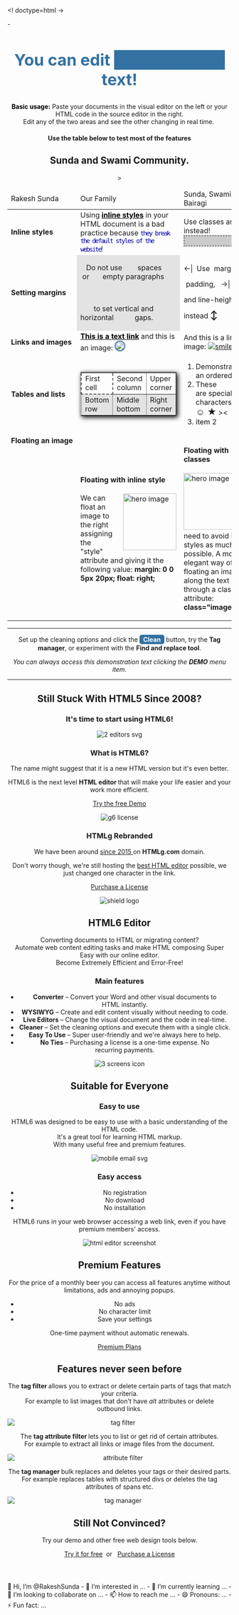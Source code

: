 <! doctype=html ->
<html>-
  <head>
    <header>
     	<h2 style="color: #3271a2; font-size: 36px;">You can edit <span style="background-color: #3271a2; color: #navyblue: padding: 0 5px;">Rakesh Sunda</span> text!</h2>
	<p><strong style="color: #000;">Basic usage:</strong> 
	Paste your documents in the visual editor on the left or your HTML code in 			the source editor in the right. <br />Edit any of the two areas and see the other changing in real time.&nbsp;</p>
<h4>Use the table below to test most of the features</h4>
<table class="Asian History Table" style="vertical-align: top;">
<thead><h2>Sunda and Swami Community. </h2>>
<tr>
	<td>Rakesh Sunda</td>
	<td style="width: 48%;">Our Family</td>
	<td style="width: 48%;">Sunda, Swami and Bairagi</td>
</tr>
</thead>
<tbody>
<tr>
<td style="min-width: 140px;"><strong>Inline styles</strong></td>
<td>Using <span style="font-weight: bold; color: #000; text-decoration: underline;">inline styles</span> in your HTML document is a bad practice because <strong style="font-weight: normal; font-size: 1.1em; color: #00a; font-family: monospace; letter-spacing: -2px;">they break the default styles of the website</strong>!</td>
<td>Use classes and IDs instead!
<div style="height: 20px; width: 100%; border: 3px dotted #888; background-color: rgba(0,0,0,0.2);">&nbsp;</div>
</td>
</tr>
<tr>
<td><strong>Setting margins</strong></td>
<td style="background-color: rgba(0,0,0,0.1);">
<p>&nbsp;&nbsp;&nbsp;Do not use &nbsp; &nbsp; &nbsp; &nbsp;spaces &nbsp; &nbsp; &nbsp;or &nbsp; &nbsp; &nbsp; empty paragraphs</p>
<p>&nbsp;</p>
<p>&nbsp; &nbsp; &nbsp; &nbsp;to set vertical and horizontal &nbsp; &nbsp; &nbsp; &nbsp; &nbsp; gaps.</p>
</td>
<td><span style="line-height: 35px;">&larr;| &nbsp;Use <span style="margin: 5px;">margin, &nbsp;&nbsp;</span> <span style="padding: 5px;">padding, &nbsp; &rarr;|</span> <br />and line-height instead <strong style="font-size: 20px;">↕</strong> </span></td>
</tr>
<tr>
<td><strong>Links and images</strong></td>
<td><a style="font-weight: bold; color: #000; cursor: pointer; text-decoration: underline;" title="Demo link" rel="nofollow" href="https://html-online.com" target="_blank">This is a text link</a> and this is an image: <img style="border: 2px solid #3271a2; border-radius: 15px;" src="/img/smiley.png" alt="laughing" width="20" height="20" /></td>
<td>And this is a link image: <a style="cursor: pointer;" title="Image link" rel="nofollow" href="https://html6.com" target="_blank"><img src="/img/smiley.png" alt="smiley" /></a></td>
</tr>
<tr>
<td><strong>Tables and lists</strong></td>
<td>
<table style="margin: auto; box-shadow: 3px 3px 10px #000;" border="1">
<tbody>
<tr style="border-top: 2px solid #555;">
<td style="border: 2px dashed #555;">First cell</td>
<td>Second column</td>
<td>Upper corner</td>
</tr>
<tr style="background-color: rgba(0,0,0,0.1);">
<td>Bottom row</td>
<td>Middle bottom</td>
<td>Right corner</td>
</tr>
</tbody>
</table>
</td>
<td>
<ol>
<li>Demonstrating an ordered list</li>
<li>These are&nbsp;special characters: <span style="color: red; font-size: 17px;">&hearts;</span> <strong style="font-size: 20px;">☺ ★</strong> &gt;&lt;</li>
<li>item 2</li>
</ol>
</td>
</tr>
<tr>
<td valign="top"><strong>Floating an image</strong></td>
<td>
<h4>Floating with inline style</h4>
<p><img style="margin: 0 0 5px 20px; float: right;" src="https://html6.com/img/hero-400.png" alt="hero image" width="120" height="127" />We can float an image to the right assigning the "style" attribute and giving it the following value: <strong>margin: 0 0 5px 20px; float: right;</strong></p>
</td>
<td>
<h4>Floating with classes</h4>
<p><img class="imageRight" src="https://html6.com/img/hero-400.png" alt="hero image" width="120" height="127" />We need to avoid inline styles as much as possible. A more elegant way of floating an image along the text is through a class or ID attribute: <strong>class="imageRight"</strong></p>
</td>
</tr>
</tbody>
</table>
<hr />
<p>Set up the cleaning options and click the <span style="background-color: #3271a2; color: #fff; display: inline-block; padding: 2px 8px; font-weight: bold; border-radius: 5px;">Clean</span> button, try the <strong>Tag manager</strong>, or experiment with the <strong>Find and replace tool</strong>.</p>
<p><em>You can always access this demonstration text clicking the <strong>DEMO</strong> menu item.</em></p>
<hr />
<h2 style="text-align: center;">Still Stuck With HTML5 Since&nbsp;2008?</h2>
<h3 style="text-align: center;">It's&nbsp;time to start using&nbsp;HTML6!</h3>
<div class="alignCenter">
<div class="inlineBlock width400">
<div class="inlineBlock width100">
<p><img src="https://html6.com/img/editor.svg" alt="2 editors svg" /></p>
</div>
<div class="inlineBlock width200">
<h3>What is HTML6?</h3>
<p>The name might suggest that it is a new HTML version but it's even&nbsp;better.</p>
<p>HTML6 is the next level <strong>HTML editor&nbsp;</strong>that will make your life&nbsp;easier and your work more&nbsp;efficient.</p>
<p><a class="demoButton" rel="nofollow" href="https://html6.com/editor/">Try the free Demo</a></p>
</div>
</div>
<div class="inlineBlock width400">
<div class="inlineBlock width100">
<p><img src="https://html6.com/img/license.svg" alt="g6 license" /></p>
</div>
<div class="inlineBlock width200">
<h3>HTMLg Rebranded</h3>
<p>We have been around <a rel="nofollow" href="https://web.archive.org/web/20151003110959/http://htmlg.com/" target="_blank">since 2015 </a> on <strong>HTMLg.com</strong>&nbsp;domain.</p>
<p>Don't worry though, we're still hosting the <a rel="nofollow" href="https://html6.com/editor/">best HTML&nbsp;editor</a> possible, we just changed one character in&nbsp;the&nbsp;link.</p>
<p><a class="demoButton" rel="nofollow" href="https://html6.com/license/">Purchase a License</a></p>
</div>
</div>
</div>
<div class="alignCenter">
<div class="inlineBlock width500">
<div class="inlineBlock width100">
<p><img src="https://html6.com/img/hero-400.png" alt="shield logo" /></p>
</div>
<div class="inlineBlock width300">
<h2>HTML6&nbsp;Editor</h2>
<p>Converting documents to HTML or migrating content?<br />Automate web content editing tasks and make HTML composing Super Easy with our online editor.<br />Become Extremely Efficient and&nbsp;Error-Free!</p>
</div>
</div>
</div>
<h3>Main features</h3>
<ul>
<li><strong>Converter</strong> &ndash; Convert your Word and other visual documents to HTML&nbsp;instantly.</li>
<li><strong>WYSIWYG</strong> &ndash; Create and edit content visually without needing to&nbsp;code.</li>
<li><strong>Live Editors</strong> &ndash; Change the visual document and the code in&nbsp;real-time.</li>
<li><strong>Cleaner</strong> &ndash; Set the cleaning options and execute them with a single&nbsp;click.</li>
<li><strong>Easy To Use</strong> &ndash; Super user-friendly and we're always here to&nbsp;help.</li>
<li><strong>No Ties</strong> &ndash; Purchasing a license is a one-time expense. No recurring&nbsp;payments.</li>
</ul>
<div class="alignCenter">
<div class="inlineBlock">
<div class="inlineBlock width100">
<p><img src="https://html6.com/img/perfico.svg" alt="3 screens icon" /></p>
</div>
<div class="inlineBlock width250">
<h2>Suitable for Everyone</h2>
<h3>Easy to use</h3>
<p>HTML6 was designed to be easy to use with a basic understanding of the HTML code.<br />It's a great tool for learning HTML markup.<br />With many useful free and premium&nbsp;features.</p>
</div>
</div>
<div class="inlineBlock width400">
<div class="inlineBlock width100">
<p><img src="https://html6.com/img/flexico.svg" alt="mobile email svg" /></p>
</div>
<div class="inlineBlock width200">
<h3>Easy access</h3>
<ul>
<li>No registration</li>
<li>No download</li>
<li>No installation</li>
</ul>
<p>HTML6 runs in your web browser accessing a web link, even if you have premium members' access.</p>
</div>
</div>
</div>
<div class="alignCenter">
<div class="inlineBlock width600">
<div class="inlineBlock width200">
<p><img src="https://html6.com/img/bnb.png" alt="html editor screenshot" /></p>
</div>
<div class="inlineBlock width300">
<h2>Premium Features</h2>
<p>For the price of a monthly beer you can access all features anytime without limitations, ads and annoying popups.</p>
<ul>
<li>No ads</li>
<li>No character limit</li>
<li>Save your settings</li>
</ul>
<p>One-time payment without automatic renewals.</p>
<p><a class="demoButton" rel="nofollow" href="https://html6.com/license/">Premium Plans</a></p>
</div>
</div>
</div>
<h2>Features never seen before</h2>
<p>The <strong>tag filter </strong>allows you to extract or delete certain parts of tags that match your&nbsp;criteria.<br />For example to list images that don't have <em>alt</em> attributes or delete outbound&nbsp;links.</p>
<p><img src="https://html6.com/img/panel/tag-filter.png" alt="tag filter" style="display: block; margin-left: auto; margin-right: auto;" /></p>
<p>The <strong>tag attribute filter </strong>lets you to list or get rid of certain attributes.<br />For example to extract all links or image files from the document.</p>
<p><img src="https://html6.com/img/panel/tag-attribute-filter.png" alt="attribute filter" style="display: block; margin-left: auto; margin-right: auto;" /></p>
<p>The <strong>tag manager </strong>bulk replaces and deletes your tags or their desired&nbsp;parts.<br />For example replaces tables with structured divs or deletes the tag attributes of spans&nbsp;etc.</p>
<p><img src="https://html6.com/img/panel/html-tag-manager.png" alt="tag manager" style="display: block; margin-left: auto; margin-right: auto;" /></p>
<h2 style="text-align: center;"><span>Still Not Convinced?</span></h2>
<p style="text-align: center;">Try our demo and other free web design tools below.</p>
<p style="text-align: center;"><a class="demoButton" rel="nofollow" href="https://html6.com/editor/">Try it for free</a> &nbsp;<span>or&nbsp; &nbsp;</span><a class="demoButton" rel="nofollow" href="https://html6.com/license/">Purchase a License</a></p>
    </header>
  </head> 👋 Hi, I’m @RakeshSunda
- 👀 I’m interested in ...
- 🌱 I’m currently learning ...
- 💞️ I’m looking to collaborate on ...
- 📫 How to reach me ...
- 😄 Pronouns: ...
- ⚡ Fun fact: ...
</html>
<!---
RakeshSunda/RakeshSunda is a ✨ special ✨ repository because its `README.md` (this file) appears on your GitHub profile.
You can click the Preview link to take a look at your changes.
--->
